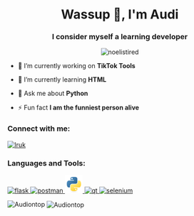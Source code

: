 <h1 align="center">Wassup 👋, I'm Audi</h1>
<h3 align="center">I consider myself a learning developer</h3>

<p align="center"> <img src="https://komarev.com/ghpvc/?username=Audiontop&label=Profile%20views&color=0e75b6&style=flat" alt="noelistired" /> </p>

- 🔭 I’m currently working on **TikTok Tools**

- 🌱 I’m currently learning **HTML**

- 💬 Ask me about **Python**

- ⚡ Fun fact **I am the funniest person alive**

<h3 align="left">Connect with me:</h3>
<p align="left">
<a href="https://tiktok.com/@lruk" target="blank"><img align="center" src="https://cdn.jsdelivr.net/npm/simple-icons@3.0.1/icons/tiktok.svg" alt="lruk" height="30" width="40" /></a>
</p>

<h3 align="left">Languages and Tools:</h3>
<p align="left"> <a href="https://flask.palletsprojects.com/" target="_blank" rel="noreferrer"> <img src="https://www.vectorlogo.zone/logos/pocoo_flask/pocoo_flask-icon.svg" alt="flask" width="40" height="40"/> </a> <a href="https://postman.com" target="_blank" rel="noreferrer"> <img src="https://www.vectorlogo.zone/logos/getpostman/getpostman-icon.svg" alt="postman" width="40" height="40"/> </a> <a href="https://www.python.org" target="_blank" rel="noreferrer"> <img src="https://raw.githubusercontent.com/devicons/devicon/master/icons/python/python-original.svg" alt="python" width="40" height="40"/> </a> <a href="https://www.qt.io/" target="_blank" rel="noreferrer"> <img src="https://upload.wikimedia.org/wikipedia/commons/0/0b/Qt_logo_2016.svg" alt="qt" width="40" height="40"/> </a> <a href="https://www.selenium.dev" target="_blank" rel="noreferrer"> <img src="https://raw.githubusercontent.com/detain/svg-logos/780f25886640cef088af994181646db2f6b1a3f8/svg/selenium-logo.svg" alt="selenium" width="40" height="40"/> </a> </p>

<p><img align="left" src="https://github-readme-stats.vercel.app/api/top-langs?username=Audiontop&show_icons=true&locale=en&layout=compact" alt="Audiontop" /></p>

<p>&nbsp;<img align="center" src="https://github-readme-stats.vercel.app/api?username=Audiontop&show_icons=true&locale=en" alt="Audiontop" /></p>
